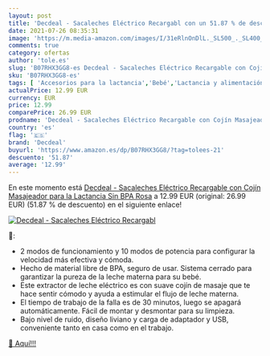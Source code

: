 ```yaml
---
layout: post
title: 'Decdeal - Sacaleches Eléctrico Recargabl con un 51.87 % de descuento'
date: 2021-07-26 08:35:31
image: 'https://m.media-amazon.com/images/I/31eRlnOnDlL._SL500_._SL400_.jpg'
comments: true
category: ofertas
author: 'tole.es'
slug: 'B07RHX3GG8-es Decdeal - Sacaleches Eléctrico Recargable con Cojín...'
sku: 'B07RHX3GG8-es'
tags: [ 'Accesorios para la lactancia','Bebé','Lactancia y alimentación','Sacaleches','decdeal','lactancia','sacaleches', ]
actualPrice: 12.99 EUR
currency: EUR
price: 12.99
comparePrice: 26.99 EUR
prodname: 'Decdeal - Sacaleches Eléctrico Recargable con Cojín Masajeador para la Lactancia  Sin BPA  Rosa'
country: 'es'
flag: '🇪🇸'
brand: 'Decdeal'
buyurl: 'https://www.amazon.es/dp/B07RHX3GG8/?tag=tolees-21'
descuento: '51.87'
average: '12.99'
---
```


En este momento está [Decdeal - Sacaleches Eléctrico Recargable con Cojín Masajeador para la Lactancia  Sin BPA  Rosa](https://www.amazon.es/dp/B07RHX3GG8/?tag=tolees-21) a 12.99 EUR (original: 26.99 EUR) (51.87 %  de descuento) en el siguiente enlace!

[![Decdeal - Sacaleches Eléctrico Recargabl](https://m.media-amazon.com/images/I/31eRlnOnDlL._SL500_._SL400_.jpg)](https://www.amazon.es/dp/B07RHX3GG8/?tag=tolees-21)

🔎:

- 2 modos de funcionamiento y 10 modos de potencia para configurar la velocidad más efectiva y cómoda.
- Hecho de material libre de BPA, seguro de usar. Sistema cerrado para garantizar la pureza de la leche materna para su bebé.
- Este extractor de leche eléctrico es con suave cojín de masaje que te hace sentir cómodo y ayuda a estimular el flujo de leche materna.
- El tiempo de trabajo de la falla es de 30 minutos, luego se apagará automáticamente. Fácil de montar y desmontar para su limpieza.
- Bajo nivel de ruido, diseño liviano y carga de adaptador y USB, conveniente tanto en casa como en el trabajo.

[🛒 Aquí!!!](https://www.amazon.es/dp/B07RHX3GG8/?tag=tolees-21)
